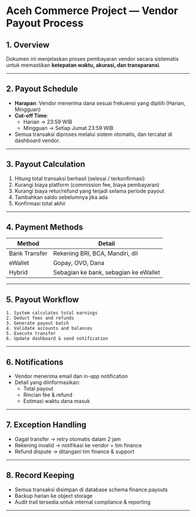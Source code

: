 # Aceh Commerce Project — Vendor Payout Process

## 1. Overview
Dokumen ini menjelaskan proses pembayaran vendor secara sistematis untuk memastikan **ketepatan waktu, akurasi, dan transparansi**.

---

## 2. Payout Schedule
- **Harapan**: Vendor menerima dana sesuai frekuensi yang dipilih (Harian, Mingguan)
- **Cut-off Time**:
  - Harian → 23:59 WIB
  - Mingguan → Setiap Jumat 23:59 WIB
- Semua transaksi diproses melalui sistem otomatis, dan tercatat di dashboard vendor.

---

## 3. Payout Calculation
1. Hitung total transaksi berhasil (selesai / terkonfirmasi)
2. Kurangi biaya platform (commission fee, biaya pembayaran)
3. Kurangi biaya retur/refund yang terjadi selama periode payout
4. Tambahkan saldo sebelumnya jika ada
5. Konfirmasi total akhir

---

## 4. Payment Methods
| Method | Detail |
|--------|--------|
| Bank Transfer | Rekening BRI, BCA, Mandiri, dll |
| eWallet | Gopay, OVO, Dana |
| Hybrid | Sebagian ke bank, sebagian ke eWallet |

---

## 5. Payout Workflow

```plaintext
1. System calculates total earnings
2. Deduct fees and refunds
3. Generate payout batch
4. Validate accounts and balances
5. Execute transfer
6. Update dashboard & send notification
```
---

## 6. Notifications
- Vendor menerima email dan in-app notification
- Detail yang diinformasikan:
    - Total payout
    - Rincian fee & refund
    - Estimasi waktu dana masuk

---

## 7. Exception Handling
- Gagal transfer → retry otomatis dalam 2 jam
- Rekening invalid → notifikasi ke vendor + tim finance
- Refund dispute → ditangani tim finance & support

---

## 8. Record Keeping
- Semua transaksi disimpan di database schema finance.payouts
- Backup harian ke object storage
- Audit trail tersedia untuk internal compliance & reporting

---
